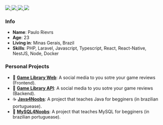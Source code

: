 <div>
    <a target='_blank' href="https://twitch.tv/paulorievrs">
        <img src="https://img.shields.io/badge/Twitch-9146FF?style=for-the-badge&logo=twitch&logoColor=white">
    </a>
    <a target='_blank' href="https://twitter.com/paulorievrs">
        <img src="https://img.shields.io/badge/Twitter-1DA1F2?style=for-the-badge&logo=twitter&logoColor=white">
    </a>
    <a target='_blank' href="https://instagram.com/paulorievrs">
        <img src="https://img.shields.io/badge/Instagram-E4405F?style=for-the-badge&logo=instagram&logoColor=white">
    </a>
    <a target='_blank' href="https://linkedin.com/in/paulo-rievrs">
        <img src="https://img.shields.io/badge/LinkedIn-0077B5?style=for-the-badge&logo=linkedin&logoColor=white">
    </a>
</div>

### Info

* **Name**: Paulo Rievrs
* **Age**: 23
* **Living in**: Minas Gerais, Brazil
* **Skills**: PHP, Laravel, Javascript, Typescript, React, React-Native, NestJS, Node, Docker

### Personal Projects
 * 👾 **[Game Library Web](https://github.com/paulorievrs/my-game-library-web)**: A social media to you sotre your game reviews (Frontend).
 * 👾 **[Game Library API](https://github.com/paulorievrs/my-game-library-api)**: A social media to you sotre your game reviews (Backend).
 * ☕ **[Java4Noobs](https://github.com/paulorievrs/java4noobs)**: A project that teaches Java for begginers (in brazilian portuguease).
 * 🐬 **[MySQL4Noobs](https://github.com/paulorievrs/mysql4noobs)**: A project that teaches MySQL for begginers (in brazilian portuguease).
